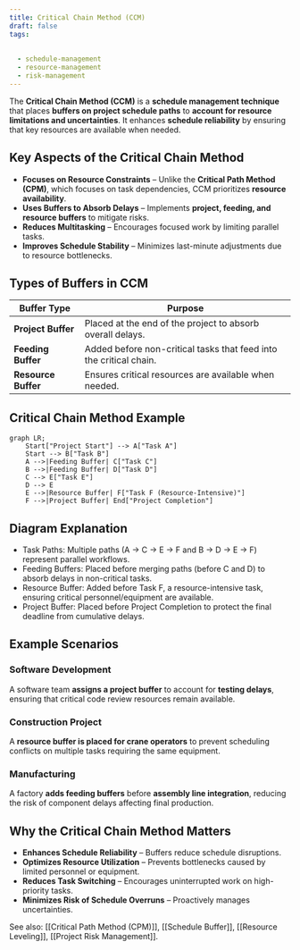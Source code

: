 ```yaml
---
title: Critical Chain Method (CCM)
draft: false
tags:
  
  
  - schedule-management
  - resource-management
  - risk-management
---
```


The **Critical Chain Method (CCM)** is a **schedule management technique** that places **buffers on project schedule paths** to **account for resource limitations and uncertainties**. It enhances **schedule reliability** by ensuring that key resources are available when needed.

## **Key Aspects of the Critical Chain Method**
- **Focuses on Resource Constraints** – Unlike the **Critical Path Method (CPM)**, which focuses on task dependencies, CCM prioritizes **resource availability**.
- **Uses Buffers to Absorb Delays** – Implements **project, feeding, and resource buffers** to mitigate risks.
- **Reduces Multitasking** – Encourages focused work by limiting parallel tasks.
- **Improves Schedule Stability** – Minimizes last-minute adjustments due to resource bottlenecks.

## **Types of Buffers in CCM**
| **Buffer Type**   | **Purpose** |
|-------------------|------------------------------------------------|
| **Project Buffer** | Placed at the end of the project to absorb overall delays. |
| **Feeding Buffer** | Added before non-critical tasks that feed into the critical chain. |
| **Resource Buffer** | Ensures critical resources are available when needed. |

## Critical Chain Method Example

```mermaid
graph LR;
    Start["Project Start"] --> A["Task A"]
    Start --> B["Task B"]
    A -->|Feeding Buffer| C["Task C"]
    B -->|Feeding Buffer| D["Task D"]
    C --> E["Task E"]
    D --> E
    E -->|Resource Buffer| F["Task F (Resource-Intensive)"]
    F -->|Project Buffer| End["Project Completion"]
```

## Diagram Explanation

- Task Paths: Multiple paths (A → C → E → F and B → D → E → F) represent parallel workflows.
- Feeding Buffers: Placed before merging paths (before C and D) to absorb delays in non-critical tasks.
- Resource Buffer: Added before Task F, a resource-intensive task, ensuring critical personnel/equipment are available.
- Project Buffer: Placed before Project Completion to protect the final deadline from cumulative delays.

## **Example Scenarios**

### **Software Development**
A software team **assigns a project buffer** to account for **testing delays**, ensuring that critical code review resources remain available.

### **Construction Project**
A **resource buffer is placed for crane operators** to prevent scheduling conflicts on multiple tasks requiring the same equipment.

### **Manufacturing**
A factory **adds feeding buffers** before **assembly line integration**, reducing the risk of component delays affecting final production.

## **Why the Critical Chain Method Matters**
- **Enhances Schedule Reliability** – Buffers reduce schedule disruptions.
- **Optimizes Resource Utilization** – Prevents bottlenecks caused by limited personnel or equipment.
- **Reduces Task Switching** – Encourages uninterrupted work on high-priority tasks.
- **Minimizes Risk of Schedule Overruns** – Proactively manages uncertainties.

See also: [[Critical Path Method (CPM)]], [[Schedule Buffer]], [[Resource Leveling]], [[Project Risk Management]].
